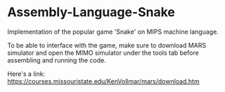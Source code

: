 # Assembly-Language-Snake
Implementation of the popular game 'Snake' on MIPS machine language.

To be able to interface with the game, make sure to download MARS simulator and open the MIMO simulator under the tools tab before assembling and running the code.

Here's a link: https://courses.missouristate.edu/KenVollmar/mars/download.htm
